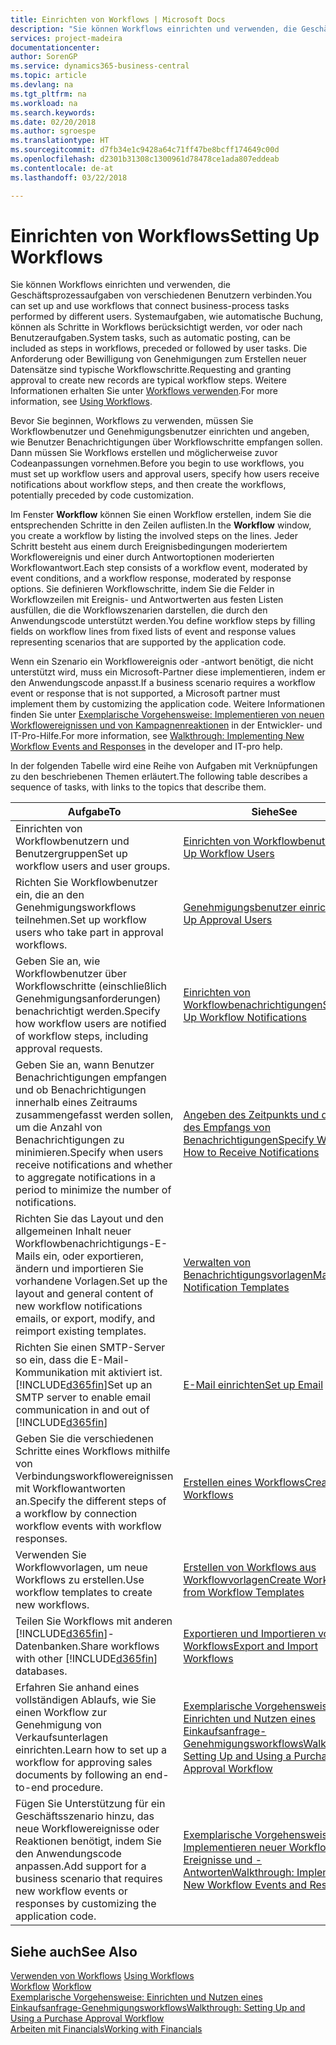 ```yaml
---
title: Einrichten von Workflows | Microsoft Docs
description: "Sie können Workflows einrichten und verwenden, die Geschäftsprozessaufgaben von verschiedenen Benutzern verbinden. Systemaufgaben, wie automatische Buchung, können als Schritte in Workflows berücksichtigt werden, vor oder nach Benutzeraufgaben. Die Anforderung oder Bewilligung von Genehmigungen zum Erstellen neuer Datensätze sind typische Workflowschritte."
services: project-madeira
documentationcenter: 
author: SorenGP
ms.service: dynamics365-business-central
ms.topic: article
ms.devlang: na
ms.tgt_pltfrm: na
ms.workload: na
ms.search.keywords: 
ms.date: 02/20/2018
ms.author: sgroespe
ms.translationtype: HT
ms.sourcegitcommit: d7fb34e1c9428a64c71ff47be8bcff174649c00d
ms.openlocfilehash: d2301b31308c1300961d78478ce1ada807eddeab
ms.contentlocale: de-at
ms.lasthandoff: 03/22/2018

---
```

# <a name="setting-up-workflows"></a><span data-ttu-id="0a808-105">Einrichten von Workflows</span><span class="sxs-lookup"><span data-stu-id="0a808-105">Setting Up Workflows</span></span>
<span data-ttu-id="0a808-106">Sie können Workflows einrichten und verwenden, die Geschäftsprozessaufgaben von verschiedenen Benutzern verbinden.</span><span class="sxs-lookup"><span data-stu-id="0a808-106">You can set up and use workflows that connect business-process tasks performed by different users.</span></span> <span data-ttu-id="0a808-107">Systemaufgaben, wie automatische Buchung, können als Schritte in Workflows berücksichtigt werden, vor oder nach Benutzeraufgaben.</span><span class="sxs-lookup"><span data-stu-id="0a808-107">System tasks, such as automatic posting, can be included as steps in workflows, preceded or followed by user tasks.</span></span> <span data-ttu-id="0a808-108">Die Anforderung oder Bewilligung von Genehmigungen zum Erstellen neuer Datensätze sind typische Workflowschritte.</span><span class="sxs-lookup"><span data-stu-id="0a808-108">Requesting and granting approval to create new records are typical workflow steps.</span></span> <span data-ttu-id="0a808-109">Weitere Informationen erhalten Sie unter [Workflows verwenden](across-use-workflows.md).</span><span class="sxs-lookup"><span data-stu-id="0a808-109">For more information, see [Using Workflows](across-use-workflows.md).</span></span>  

 <span data-ttu-id="0a808-110">Bevor Sie beginnen, Workflows zu verwenden, müssen Sie Workflowbenutzer und Genehmigungsbenutzer einrichten und angeben, wie Benutzer Benachrichtigungen über Workflowschritte empfangen sollen. Dann müssen Sie Workflows erstellen und möglicherweise zuvor Codeanpassungen vornehmen.</span><span class="sxs-lookup"><span data-stu-id="0a808-110">Before you begin to use workflows, you must set up workflow users and approval users, specify how users receive notifications about workflow steps, and then create the workflows, potentially preceded by code customization.</span></span>  

 <span data-ttu-id="0a808-111">Im Fenster **Workflow** können Sie einen Workflow erstellen, indem Sie die entsprechenden Schritte in den Zeilen auflisten.</span><span class="sxs-lookup"><span data-stu-id="0a808-111">In the **Workflow** window, you create a workflow by listing the involved steps on the lines.</span></span> <span data-ttu-id="0a808-112">Jeder Schritt besteht aus einem durch Ereignisbedingungen moderiertem Workflowereignis und einer durch Antwortoptionen moderierten Workflowantwort.</span><span class="sxs-lookup"><span data-stu-id="0a808-112">Each step consists of a workflow event, moderated by event conditions, and a workflow response, moderated by response options.</span></span> <span data-ttu-id="0a808-113">Sie definieren Workflowschritte, indem Sie die Felder in Workflowzeilen mit Ereignis- und Antwortwerten aus festen Listen ausfüllen, die die Workflowszenarien darstellen, die durch den Anwendungscode unterstützt werden.</span><span class="sxs-lookup"><span data-stu-id="0a808-113">You define workflow steps by filling fields on workflow lines from fixed lists of event and response values representing scenarios that are supported by the application code.</span></span>  

 <span data-ttu-id="0a808-114">Wenn ein Szenario ein Workflowereignis oder -antwort benötigt, die nicht unterstützt wird, muss ein Microsoft-Partner diese implementieren, indem er den Anwendungscode anpasst.</span><span class="sxs-lookup"><span data-stu-id="0a808-114">If a business scenario requires a workflow event or response that is not supported, a Microsoft partner must implement them by customizing the application code.</span></span> <span data-ttu-id="0a808-115">Weitere Informationen finden Sie unter [Exemplarische Vorgehensweise: Implementieren von neuen Workflowereignissen und von Kampagnenreaktionen](/dynamics-nav/Walkthrough--Implementing-New-Workflow-Events-and-Responses) in der Entwickler- und IT-Pro-Hilfe.</span><span class="sxs-lookup"><span data-stu-id="0a808-115">For more information, see [Walkthrough: Implementing New Workflow Events and Responses](/dynamics-nav/Walkthrough--Implementing-New-Workflow-Events-and-Responses) in the developer and IT-pro help.</span></span>

 <span data-ttu-id="0a808-116">In der folgenden Tabelle wird eine Reihe von Aufgaben mit Verknüpfungen zu den beschriebenen Themen erläutert.</span><span class="sxs-lookup"><span data-stu-id="0a808-116">The following table describes a sequence of tasks, with links to the topics that describe them.</span></span>  

|<span data-ttu-id="0a808-117">**Aufgabe**</span><span class="sxs-lookup"><span data-stu-id="0a808-117">**To**</span></span>|<span data-ttu-id="0a808-118">**Siehe**</span><span class="sxs-lookup"><span data-stu-id="0a808-118">**See**</span></span>|  
|------------|-------------|  
|<span data-ttu-id="0a808-119">Einrichten von Workflowbenutzern und Benutzergruppen</span><span class="sxs-lookup"><span data-stu-id="0a808-119">Set up workflow users and user groups.</span></span>|[<span data-ttu-id="0a808-120">Einrichten von Workflowbenutzern</span><span class="sxs-lookup"><span data-stu-id="0a808-120">Set Up Workflow Users</span></span>](across-how-to-set-up-workflow-users.md)|  
|<span data-ttu-id="0a808-121">Richten Sie Workflowbenutzer ein, die an den Genehmigungsworkflows teilnehmen.</span><span class="sxs-lookup"><span data-stu-id="0a808-121">Set up workflow users who take part in approval workflows.</span></span>|[<span data-ttu-id="0a808-122">Genehmigungsbenutzer einrichten</span><span class="sxs-lookup"><span data-stu-id="0a808-122">Set Up Approval Users</span></span>](across-how-to-set-up-approval-users.md)|  
|<span data-ttu-id="0a808-123">Geben Sie an, wie Workflowbenutzer über Workflowschritte (einschließlich Genehmigungsanforderungen) benachrichtigt werden.</span><span class="sxs-lookup"><span data-stu-id="0a808-123">Specify how workflow users are notified of workflow steps, including approval requests.</span></span>|[<span data-ttu-id="0a808-124">Einrichten von Workflowbenachrichtigungen</span><span class="sxs-lookup"><span data-stu-id="0a808-124">Setting Up Workflow Notifications</span></span>](across-setting-up-workflow-notifications.md)|  
|<span data-ttu-id="0a808-125">Geben Sie an, wann Benutzer Benachrichtigungen empfangen und ob Benachrichtigungen innerhalb eines Zeitraums zusammengefasst werden sollen, um die Anzahl von Benachrichtigungen zu minimieren.</span><span class="sxs-lookup"><span data-stu-id="0a808-125">Specify when users receive notifications and whether to aggregate notifications in a period to minimize the number of notifications.</span></span>|[<span data-ttu-id="0a808-126">Angeben des Zeitpunkts und der Art des Empfangs von Benachrichtigungen</span><span class="sxs-lookup"><span data-stu-id="0a808-126">Specify When and How to Receive Notifications</span></span>](across-how-to-specify-when-and-how-to-receive-notifications.md)|  
|<span data-ttu-id="0a808-127">Richten Sie das Layout und den allgemeinen Inhalt neuer Workflowbenachrichtigungs-E-Mails ein, oder exportieren, ändern und importieren Sie vorhandene Vorlagen.</span><span class="sxs-lookup"><span data-stu-id="0a808-127">Set up the layout and general content of new workflow notifications emails, or export, modify, and reimport existing templates.</span></span>|[<span data-ttu-id="0a808-128">Verwalten von Benachrichtigungsvorlagen</span><span class="sxs-lookup"><span data-stu-id="0a808-128">Manage Notification Templates</span></span>](across-how-to-manage-notification-templates.md)|  
|<span data-ttu-id="0a808-129">Richten Sie einen SMTP-Server so ein, dass die E-Mail-Kommunikation mit  aktiviert ist.[!INCLUDE[d365fin](includes/d365fin_md.md)]</span><span class="sxs-lookup"><span data-stu-id="0a808-129">Set up an SMTP server to enable email communication in and out of [!INCLUDE[d365fin](includes/d365fin_md.md)]</span></span>|[<span data-ttu-id="0a808-130">E-Mail einrichten</span><span class="sxs-lookup"><span data-stu-id="0a808-130">Set up Email</span></span>](admin-how-setup-email.md)|
|<span data-ttu-id="0a808-131">Geben Sie die verschiedenen Schritte eines Workflows mithilfe von Verbindungsworkflowereignissen mit Workflowantworten an.</span><span class="sxs-lookup"><span data-stu-id="0a808-131">Specify the different steps of a workflow by connection workflow events with workflow responses.</span></span>|[<span data-ttu-id="0a808-132">Erstellen eines Workflows</span><span class="sxs-lookup"><span data-stu-id="0a808-132">Create Workflows</span></span>](across-how-to-create-workflows.md)|  
|<span data-ttu-id="0a808-133">Verwenden Sie Workflowvorlagen, um neue Workflows zu erstellen.</span><span class="sxs-lookup"><span data-stu-id="0a808-133">Use workflow templates to create new workflows.</span></span>|[<span data-ttu-id="0a808-134">Erstellen von Workflows aus Workflowvorlagen</span><span class="sxs-lookup"><span data-stu-id="0a808-134">Create Workflows from Workflow Templates</span></span>](across-how-to-create-workflows-from-workflow-templates.md)|  
|<span data-ttu-id="0a808-135">Teilen Sie Workflows mit anderen [!INCLUDE[d365fin](includes/d365fin_md.md)]-Datenbanken.</span><span class="sxs-lookup"><span data-stu-id="0a808-135">Share workflows with other [!INCLUDE[d365fin](includes/d365fin_md.md)] databases.</span></span>|[<span data-ttu-id="0a808-136">Exportieren und Importieren von Workflows</span><span class="sxs-lookup"><span data-stu-id="0a808-136">Export and Import Workflows</span></span>](across-how-to-export-and-import-workflows.md)|  
|<span data-ttu-id="0a808-137">Erfahren Sie anhand eines vollständigen Ablaufs, wie Sie einen Workflow zur Genehmigung von Verkaufsunterlagen einrichten.</span><span class="sxs-lookup"><span data-stu-id="0a808-137">Learn how to set up a workflow for approving sales documents by following an end-to-end procedure.</span></span>|[<span data-ttu-id="0a808-138">Exemplarische Vorgehensweise: Einrichten und Nutzen eines Einkaufsanfrage-Genehmigungsworkflows</span><span class="sxs-lookup"><span data-stu-id="0a808-138">Walkthrough: Setting Up and Using a Purchase Approval Workflow</span></span>](walkthrough-setting-up-and-using-a-purchase-approval-workflow.md)|  
|<span data-ttu-id="0a808-139">Fügen Sie Unterstützung für ein Geschäftsszenario hinzu, das neue Workflowereignisse oder Reaktionen benötigt, indem Sie den Anwendungscode anpassen.</span><span class="sxs-lookup"><span data-stu-id="0a808-139">Add support for a business scenario that requires new workflow events or responses by customizing the application code.</span></span>|[<span data-ttu-id="0a808-140">Exemplarische Vorgehensweise: Implementieren neuer Workflow-Ereignisse und -Antworten</span><span class="sxs-lookup"><span data-stu-id="0a808-140">Walkthrough: Implementing New Workflow Events and Responses</span></span>](/dynamics-nav/Walkthrough--Implementing-New-Workflow-Events-and-Responses)|  

## <a name="see-also"></a><span data-ttu-id="0a808-141">Siehe auch</span><span class="sxs-lookup"><span data-stu-id="0a808-141">See Also</span></span>  
 <span data-ttu-id="0a808-142">[Verwenden von Workflows](across-use-workflows.md) </span><span class="sxs-lookup"><span data-stu-id="0a808-142">[Using Workflows](across-use-workflows.md) </span></span>  
 <span data-ttu-id="0a808-143">[Workflow](across-workflow.md) </span><span class="sxs-lookup"><span data-stu-id="0a808-143">[Workflow](across-workflow.md) </span></span>  
 [<span data-ttu-id="0a808-144">Exemplarische Vorgehensweise: Einrichten und Nutzen eines Einkaufsanfrage-Genehmigungsworkflows</span><span class="sxs-lookup"><span data-stu-id="0a808-144">Walkthrough: Setting Up and Using a Purchase Approval Workflow</span></span>](walkthrough-setting-up-and-using-a-purchase-approval-workflow.md)  
 [<span data-ttu-id="0a808-145">Arbeiten mit Financials</span><span class="sxs-lookup"><span data-stu-id="0a808-145">Working with Financials</span></span>](ui-work-product.md)

